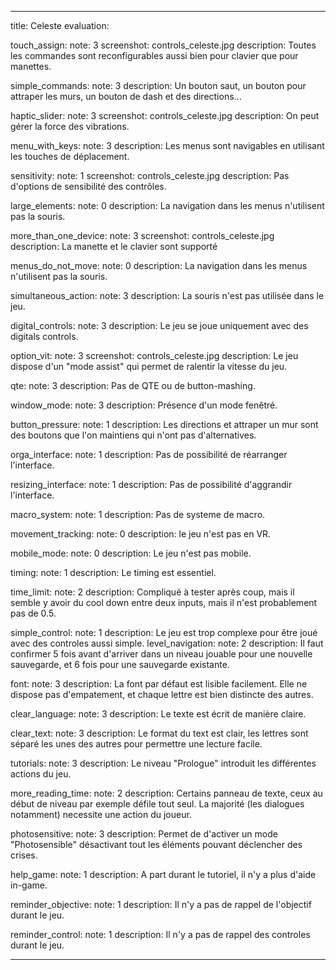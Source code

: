 ---
title: Celeste
evaluation:
 
 touch_assign:
   note: 3
   screenshot: controls_celeste.jpg
   description: Toutes les commandes sont reconfigurables aussi bien pour clavier que pour manettes.
 
 simple_commands:
   note: 3
   description: Un bouton saut, un bouton pour attraper les murs, un bouton de dash et des directions...
 
 haptic_slider:
   note: 3
   screenshot: controls_celeste.jpg
   description: On peut gérer la force des vibrations.
 
 menu_with_keys:
   note: 3
   description: Les menus sont navigables en utilisant les touches de déplacement.
 
 sensitivity:
   note: 1
   screenshot: controls_celeste.jpg
   description: Pas d'options de sensibilité des contrôles.
 
 large_elements:
   note: 0
   description: La navigation dans les menus n'utilisent pas la souris.
 
 more_than_one_device:
   note: 3
   screenshot: controls_celeste.jpg
   description: La manette et le clavier sont supporté
 
 menus_do_not_move:
   note: 0
   description: La navigation dans les menus n'utilisent pas la souris.
 
 simultaneous_action:
   note: 3
   description: La souris n'est pas utilisée dans le jeu.
  
 digital_controls:
   note: 3
   description: Le jeu se joue uniquement avec des digitals controls.
 
 option_vit:
   note: 3
   screenshot: controls_celeste.jpg
   description: Le jeu dispose d'un "mode assist" qui permet de ralentir la vitesse du jeu.
 
 qte:
   note: 3
   description: Pas de QTE ou de button-mashing.
 
 window_mode:
   note: 3
   description: Présence d'un mode fenêtré.
 
 button_pressure:
   note: 1
   description: Les directions et attraper un mur sont des boutons que l'on maintiens qui n'ont pas d'alternatives.
 
 orga_interface:
   note: 1
   description: Pas de possibilité de réarranger l'interface.
 
 resizing_interface:
   note: 1
   description: Pas de possibilité d'aggrandir l'interface.
  
 macro_system:
   note: 1
   description: Pas de systeme de macro.
 
 movement_tracking:
   note: 0
   description: le jeu n'est pas en VR.
 
 mobile_mode:
   note: 0
   description: Le jeu n'est pas mobile.
 
 timing:
   note: 1
   description: Le timing est essentiel.
 
 time_limit:
   note: 2
   description: Compliqué à tester après coup, mais il semble y avoir du cool down entre deux inputs, mais il n'est probablement pas de 0.5.
 
 simple_control:
   note: 1
   description: Le jeu est trop complexe pour être joué avec des controles aussi simple.
  level_navigation:
   note: 2
   description: Il faut confirmer 5 fois avant d'arriver dans un niveau jouable pour une nouvelle sauvegarde, et 6 fois pour une sauvegarde existante.
 
 font:
   note: 3
   description: La font par défaut est lisible facilement. Elle ne dispose pas d'empatement, et chaque lettre est bien distincte des autres.
 
 clear_language:
   note: 3
   description: Le texte est écrit de manière claire.
 
 clear_text:
   note: 3
   description: Le format du text est clair, les lettres sont séparé les unes des autres pour permettre une lecture facile.
 
 tutorials:
   note: 3
   description: Le niveau "Prologue" introduit les différentes actions du jeu.
 
 more_reading_time:
   note: 2
   description: Certains panneau de texte, ceux au début de niveau par exemple défile tout seul. La majorité (les dialogues notamment) necessite une action du joueur.
 
 photosensitive:
   note: 3
   description: Permet de d'activer un mode "Photosensible" désactivant tout les éléments pouvant déclencher des crises.
 
 help_game:
   note: 1
   description: A part durant le tutoriel, il n'y a plus d'aide in-game.
 
 reminder_objective:
   note: 1
   description: Il n'y a pas de rappel de l'objectif durant le jeu.
 
 reminder_control:
   note: 1
   description: Il n'y a pas de rappel des controles durant le jeu.
 
 
 
 
 
 
 ---

